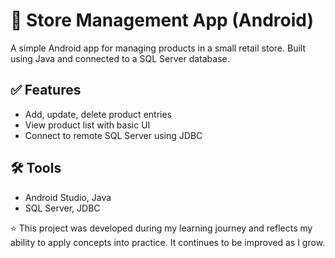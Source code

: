# 🛒 Store Management App (Android)

A simple Android app for managing products in a small retail store. Built using Java and connected to a SQL Server database.

## ✅ Features

- Add, update, delete product entries  
- View product list with basic UI  
- Connect to remote SQL Server using JDBC

## 🛠 Tools

- Android Studio, Java  
- SQL Server, JDBC

⭐ This project was developed during my learning journey and reflects my ability to apply concepts into practice. It continues to be improved as I grow.
